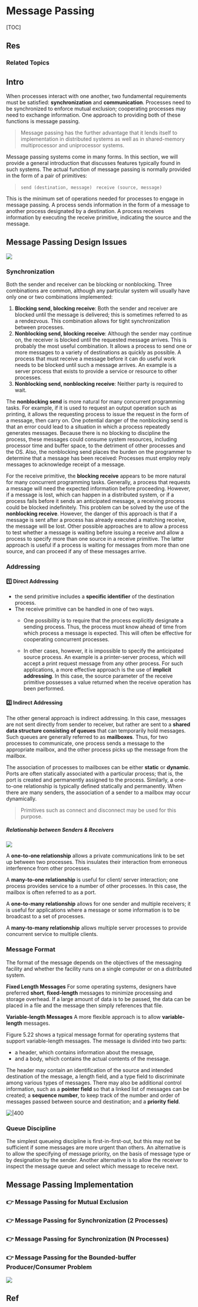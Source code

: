 # Message Passing

[TOC]



## Res
### Related Topics



## Intro
When processes interact with one another, two fundamental requirements must be satisfied: **synchronization** and **communication**. Processes need to be synchronized to enforce mutual exclusion; cooperating processes may need to exchange information. One approach to providing both of these functions is message passing. 

> Message passing has the further advantage that it lends itself to implementation in distributed systems as well as in shared-memory multiprocessor and uniprocessor systems.

Message passing systems come in many forms. In this section, we will provide a general introduction that discusses features typically found in such systems. The actual function of message passing is normally provided in the form of a pair of primitives:

> `send (destination, message)`
>` receive (source, message)`

This is the minimum set of operations needed for processes to engage in message passing. A process sends information in the form of a message to another process designated by a destination. A process receives information by executing the receive primitive, indicating the source and the message.



## Message Passing Design Issues
![](../../../../../../../../../../Assets/Pics/Screenshot%202023-06-11%20at%208.36.05%20PM.png)


### Synchronization

Both the sender and receiver can be blocking or nonblocking. Three combinations are common, although any particular system will usually have only one or two combinations implemented:

1. **Blocking send, blocking receive**: Both the sender and receiver are blocked until the message is delivered; this is sometimes referred to as a rendezvous. This combination allows for tight synchronization between processes.
2. **Nonblocking send, blocking receive**: Although the sender may continue on, the receiver is blocked until the requested message arrives. This is probably the most useful combination. It allows a process to send one or more messages to a variety of destinations as quickly as possible. A process that must receive a message before it can do useful work needs to be blocked until such a message arrives. An example is a server process that exists to provide a service or resource to other processes.
3. **Nonblocking send, nonblocking receive**: Neither party is required to wait.

The **nonblocking send** is more natural for many concurrent programming tasks. For example, if it is used to request an output operation such as printing, it allows the requesting process to issue the request in the form of a message, then carry on. One potential danger of the nonblocking send is that an error could lead to a situation in which a process repeatedly generates messages. Because there is no blocking to discipline the process, these messages could consume system resources, including processor time and buffer space, to the detriment of other processes and the OS. Also, the nonblocking send places the burden on the programmer to determine that a message has been received: Processes must employ reply messages to acknowledge receipt of a message.

For the receive primitive, the **blocking receive** appears to be more natural for many concurrent programming tasks. Generally, a process that requests a message will need the expected information before proceeding. However, if a message is lost, which can happen in a distributed system, or if a process fails before it sends an anticipated message, a receiving process could be blocked indefinitely. This problem can be solved by the use of the **nonblocking receive**. However, the danger of this approach is that if a message is sent after a process has already executed a matching receive, the message will be lost. Other possible approaches are to allow a process to test whether a message is waiting before issuing a receive and allow a process to specify more than one source in a receive primitive. The latter approach is useful if a process is waiting for messages from more than one source, and can proceed if any of these messages arrive.


### Addressing
#### 1️⃣ Direct Addressing

- the send primitive includes a **specific identifier** of the destination process. 
- The receive primitive can be handled in one of two ways. 
	- One possibility is to require that the process explicitly designate a sending process. Thus, the process must know ahead of time from which process a message is expected. This will often be effective for cooperating concurrent processes. 
	
	- In other cases, however, it is impossible to specify the anticipated source process. An example is a printer-server process, which will accept a print request message from any other process. For such applications, a more effective approach is the use of **implicit addressing**. In this case, the source parameter of the receive primitive possesses a value returned when the receive operation has been performed.


#### 2️⃣ Indirect Addressing
The other general approach is indirect addressing. In this case, messages are not sent directly from sender to receiver, but rather are sent to a **shared data structure consisting of queues** that can temporarily hold messages. Such queues are generally referred to as **mailboxes**. Thus, for two processes to communicate, one process sends a message to the appropriate mailbox, and the other process picks up the message from the mailbox.

The association of processes to mailboxes can be either **static** or **dynamic**. Ports are often statically associated with a particular process; that is, the port is created and permanently assigned to the process. Similarly, a one-to-one relationship is typically defined statically and permanently. When there are many senders, the association of a sender to a mailbox may occur dynamically. 

> Primitives such as connect and disconnect may be used for this purpose.


##### Relationship between Senders & Receivers
![](../../../../../../../../../../Assets/Pics/Screenshot%202023-06-12%20at%2010.15.41%20AM.png)

A **one-to-one relationship** allows a private communications link to be set up between two processes. This insulates their interaction from erroneous interference from other processes. 

A **many-to-one relationship** is useful for client/ server interaction; one process provides service to a number of other processes. In this case, the mailbox is often referred to as a port. 

A **one-to-many relationship** allows for one sender and multiple receivers; it is useful for applications where a message or some information is to be broadcast to a set of processes.

A **many-to-many relationship** allows multiple server processes to provide concurrent service to multiple clients.


### Message Format
The format of the message depends on the objectives of the messaging facility and whether the facility runs on a single computer or on a distributed system. 

**Fixed Length Messages**
For some operating systems, designers have preferred **short**, **fixed-length** messages to minimize processing and storage overhead. If a large amount of data is to be passed, the data can be placed in a file and the message then simply references that file. 

**Variable-length Messages**
A more flexible approach is to allow **variable-length** messages.

Figure 5.22 shows a typical message format for operating systems that support variable-length messages. The message is divided into two parts: 
- a header, which contains information about the message,
- and a body, which contains the actual contents of the message. 

The header may contain an identification of the source and intended destination of the message, a length field, and a type field to discriminate among various types of messages. There may also be additional control information, such as a **pointer field** so that a linked list of messages can be created; a **sequence number**, to keep track of the number and order of messages passed between source and destination; and a **priority field**.

![|400](../../../../../../../../../../Assets/Pics/Screenshot%202023-06-12%20at%2010.12.43%20AM.png)


### Queue Discipline
The simplest queueing discipline is first-in-first-out, but this may not be sufficient if some messages are more urgent than others. An alternative is to allow the specifying of message priority, on the basis of message type or by designation by the sender. Another alternative is to allow the receiver to inspect the message queue and select which message to receive next.



## Message Passing Implementation
### 👉 Message Passing for Mutual Exclusion



### 👉 Message Passing for Synchronization (2 Processes)


### 👉 Message Passing for Synchronization (N Processes)


### 👉 Message Passing for the Bounded-buffer Producer/Consumer Problem

![](../../../../../../../../../../Assets/Pics/Screenshot%202023-06-12%20at%2010.12.28%20AM.png)


## Ref

